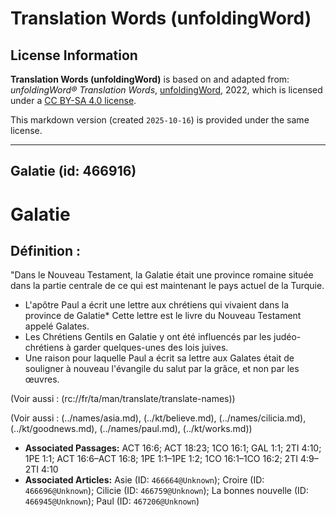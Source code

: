 # Translation Words (unfoldingWord)

## License Information

**Translation Words (unfoldingWord)** is based on and adapted from: _unfoldingWord® Translation Words_, [unfoldingWord](https://unfoldingword.org/utw), 2022, which is licensed under a [CC BY-SA 4.0 license](https://creativecommons.org/licenses/by-sa/4.0/legalcode.en).

This markdown version (created `2025-10-16`) is provided under the same license.



--------------------------------

## Galatie (id: 466916)

Galatie
=======

Définition :
------------

"Dans le Nouveau Testament, la Galatie était une province romaine située dans la partie centrale de ce qui est maintenant le pays actuel de la Turquie.

* L'apôtre Paul a écrit une lettre aux chrétiens qui vivaient dans la province de Galatie\* Cette lettre est le livre du Nouveau Testament appelé Galates.
* Les Chrétiens Gentils en Galatie y ont été influencés par les judéo\-chrétiens à garder quelques\-unes des lois juives.
* Une raison pour laquelle Paul a écrit sa lettre aux Galates était de souligner à nouveau l'évangile du salut par la grâce, et non par les œuvres.

(Voir aussi : (rc://fr/ta/man/translate/translate\-names))

(Voir aussi : (../names/asia.md), (../kt/believe.md), (../names/cilicia.md), (../kt/goodnews.md), (../names/paul.md), (../kt/works.md))

* **Associated Passages:** ACT 16:6; ACT 18:23; 1CO 16:1; GAL 1:1; 2TI 4:10; 1PE 1:1; ACT 16:6–ACT 16:8; 1PE 1:1–1PE 1:2; 1CO 16:1–1CO 16:2; 2TI 4:9–2TI 4:10
* **Associated Articles:** Asie (ID: `466664@Unknown`); Croire (ID: `466696@Unknown`); Cilicie (ID: `466759@Unknown`); La bonnes nouvelle (ID: `466945@Unknown`); Paul (ID: `467206@Unknown`)


